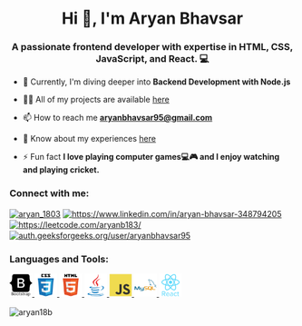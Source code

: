 <h1 align="center">Hi 👋, I'm Aryan Bhavsar</h1>
<h3 align="center">A passionate frontend developer with expertise in HTML, CSS, JavaScript, and React. 💻</h3>

- 🌱 Currently, I'm diving deeper into **Backend Development with Node.js**

- 👨‍💻 All of my projects are available [here](https://github.com/aryan18b)

- 📫 How to reach me **aryanbhavsar95@gmail.com**

- 📄 Know about my experiences [here](https://drive.google.com/file/d/1K9zHfjKFK4xgkXn56esYkSK0IBn1DQcw/view?usp=drive_link)

- ⚡ Fun fact **I love playing computer games💻🎮 and I enjoy watching and playing cricket.**

<h3 align="left">Connect with me:</h3>
<p align="left">
<a href="https://twitter.com/aryan_1803" target="blank"><img align="center" src="https://raw.githubusercontent.com/rahuldkjain/github-profile-readme-generator/master/src/images/icons/Social/twitter.svg" alt="aryan_1803" height="30" width="40" /></a>
<a href="https://linkedin.com/in/https://www.linkedin.com/in/aryan-bhavsar-348794205" target="blank"><img align="center" src="https://raw.githubusercontent.com/rahuldkjain/github-profile-readme-generator/master/src/images/icons/Social/linked-in-alt.svg" alt="https://www.linkedin.com/in/aryan-bhavsar-348794205" height="30" width="40" /></a>
<a href="https://www.leetcode.com/https://leetcode.com/aryanb183/" target="blank"><img align="center" src="https://raw.githubusercontent.com/rahuldkjain/github-profile-readme-generator/master/src/images/icons/Social/leet-code.svg" alt="https://leetcode.com/aryanb183/" height="30" width="40" /></a>
<a href="https://auth.geeksforgeeks.org/user/auth.geeksforgeeks.org/user/aryanbhavsar95" target="blank"><img align="center" src="https://raw.githubusercontent.com/rahuldkjain/github-profile-readme-generator/master/src/images/icons/Social/geeks-for-geeks.svg" alt="auth.geeksforgeeks.org/user/aryanbhavsar95" height="30" width="40" /></a>
</p>

<h3 align="left">Languages and Tools:</h3>
<p align="left"> <a href="https://getbootstrap.com" target="_blank" rel="noreferrer"> <img src="https://raw.githubusercontent.com/devicons/devicon/master/icons/bootstrap/bootstrap-plain-wordmark.svg" alt="bootstrap" width="40" height="40"/> </a> <a href="https://www.w3schools.com/css/" target="_blank" rel="noreferrer"> <img src="https://raw.githubusercontent.com/devicons/devicon/master/icons/css3/css3-original-wordmark.svg" alt="css3" width="40" height="40"/> </a> <a href="https://www.w3.org/html/" target="_blank" rel="noreferrer"> <img src="https://raw.githubusercontent.com/devicons/devicon/master/icons/html5/html5-original-wordmark.svg" alt="html5" width="40" height="40"/> </a> <a href="https://www.java.com" target="_blank" rel="noreferrer"> <img src="https://raw.githubusercontent.com/devicons/devicon/master/icons/java/java-original.svg" alt="java" width="40" height="40"/> </a> <a href="https://developer.mozilla.org/en-US/docs/Web/JavaScript" target="_blank" rel="noreferrer"> <img src="https://raw.githubusercontent.com/devicons/devicon/master/icons/javascript/javascript-original.svg" alt="javascript" width="40" height="40"/> </a> <a href="https://www.mysql.com/" target="_blank" rel="noreferrer"> <img src="https://raw.githubusercontent.com/devicons/devicon/master/icons/mysql/mysql-original-wordmark.svg" alt="mysql" width="40" height="40"/> </a> <a href="https://reactjs.org/" target="_blank" rel="noreferrer"> <img src="https://raw.githubusercontent.com/devicons/devicon/master/icons/react/react-original-wordmark.svg" alt="react" width="40" height="40"/> </a> </p>

<p><img align="center" src="https://github-readme-stats.vercel.app/api/top-langs?username=aryan18b&show_icons=true&locale=en&layout=compact" alt="aryan18b" /></p>

<!-- <p><img align="center" src="https://github-readme-stats.vercel.app/api/top-langs/?username=aryan18b&layout=compact&show_icons=true&theme=algolia&border_radius=20" alt="aryan18b" /></p> -->
